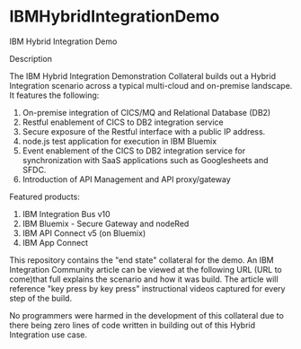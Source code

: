 # IBMHybridIntegrationDemo
IBM Hybrid Integration Demo

Description

The IBM Hybrid Integration Demonstration Collateral builds out a Hybrid Integration scenario across a typical multi-cloud and on-premise landscape. It features the following:


1.	On-premise integration of CICS/MQ and Relational Database (DB2)
2.	Restful enablement of CICS to DB2 integration service
3.	Secure exposure of the Restful interface with a public IP address. 			
4.	node.js test application for execution in IBM Bluemix
5.	Event enablement of the CICS to DB2 integration service for synchronization with SaaS applications such as Googlesheets and SFDC.
6.	Introduction of API Management and API proxy/gateway

Featured products:

1.	IBM Integration Bus v10
2.	IBM Bluemix - Secure Gateway and nodeRed
3.	IBM API Connect v5 (on Bluemix)			
4.	IBM App Connect

This repository contains the "end state" collateral for the demo. An IBM Integration Community article can be viewed at the following URL (URL to come)that full explains the scenario and how it was build. The article will reference "key press by key press" instructional videos captured for every step of the build.

No programmers were harmed in the development of this collateral due to there being zero lines of code written in building out of this Hybrid Integration use case. 